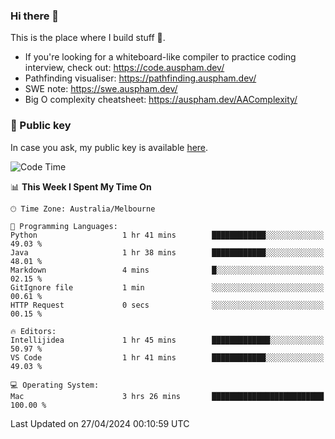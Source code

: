 ### Hi there 👋

This is the place where I build stuff 👀. 

- If you're looking for a whiteboard-like compiler to practice coding interview, check out: https://code.auspham.dev/
- Pathfinding visualiser: https://pathfinding.auspham.dev/
- SWE note: https://swe.auspham.dev/
- Big O complexity cheatsheet: https://auspham.dev/AAComplexity/

### 🔑 Public key

In case you ask, my public key is available [here](https://public.auspham.dev/).

<!--START_SECTION:waka-->
![Code Time](http://img.shields.io/badge/Code%20Time-1%2C252%20hrs%2052%20mins-blue)

📊 **This Week I Spent My Time On** 

```text
🕑︎ Time Zone: Australia/Melbourne

💬 Programming Languages: 
Python                   1 hr 41 mins        ████████████░░░░░░░░░░░░░   49.03 % 
Java                     1 hr 38 mins        ████████████░░░░░░░░░░░░░   48.01 % 
Markdown                 4 mins              █░░░░░░░░░░░░░░░░░░░░░░░░   02.15 % 
GitIgnore file           1 min               ░░░░░░░░░░░░░░░░░░░░░░░░░   00.61 % 
HTTP Request             0 secs              ░░░░░░░░░░░░░░░░░░░░░░░░░   00.15 % 

🔥 Editors: 
Intellijidea             1 hr 45 mins        █████████████░░░░░░░░░░░░   50.97 % 
VS Code                  1 hr 41 mins        ████████████░░░░░░░░░░░░░   49.03 % 

💻 Operating System: 
Mac                      3 hrs 26 mins       █████████████████████████   100.00 % 
```


 Last Updated on 27/04/2024 00:10:59 UTC
<!--END_SECTION:waka-->

<!--
**rockmanvnx6/rockmanvnx6** is a ✨ _special_ ✨ repository because its `README.md` (this file) appears on your GitHub profile.

Here are some ideas to get you started:

- 🔭 I’m currently working on ...
- 🌱 I’m currently learning ...
- 👯 I’m looking to collaborate on ...
- 🤔 I’m looking for help with ...
- 💬 Ask me about ...
- 📫 How to reach me: ...
- 😄 Pronouns: ...
- ⚡ Fun fact: ...
-->
